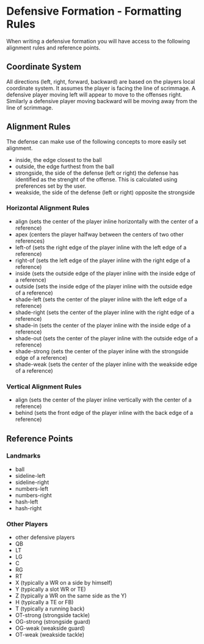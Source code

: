 # Defensive Formation - Formatting Rules

When writing a defensive formation you will have access to the following alignment rules and reference points.

## Coordinate System
All directions (left, right, forward, backward) are based on the players local coordinate system. It assumes the player is facing the line of scrimmage. A defensive player moving left will appear to move to the offenses right. Similarly a defensive player moving backward will be moving away from the line of scrimmage.

## Alignment Rules
The defense can make use of the following concepts to more easily set alignment.

- inside, the edge closest to the ball
- outside, the edge furthest from the ball
- strongside, the side of the defense (left or right) the defense has identified as the strenght of the offense. This is calculated using preferences set by the user.
- weakside, the side of the defense (left or right) opposite the strongside

### Horizontal Alignment Rules
- align (sets the center of the player inline horizontally with the center of a reference)
- apex (centers the player halfway between the centers of two other references)
- left-of (sets the right edge of the player inline with the left edge of a reference)
- right-of (sets the left edge of the player inline with the right edge of a reference)
- inside (sets the outside edge of the player inline with the inside edge of a reference)
- outside (sets the inside edge of the player inline with the outside edge of a reference)
- shade-left (sets the center of the player inline with the left edge of a reference)
- shade-right (sets the center of the player inline with the right edge of a reference)
- shade-in (sets the center of the player inline with the inside edge of a reference)
- shade-out (sets the center of the player inline with the outside edge of a reference)
- shade-strong (sets the center of the player inline with the strongside edge of a reference)
- shade-weak (sets the center of the player inline with the weakside edge of a reference)

### Vertical Alignment Rules
- align (sets the center of the player inline vertically with the center of a reference)
- behind (sets the front edge of the player inline with the back edge of a reference)

## Reference Points

### Landmarks
- ball
- sideline-left
- sideline-right
- numbers-left
- numbers-right
- hash-left
- hash-right

### Other Players
- other defensive players
- QB
- LT
- LG
- C
- RG
- RT
- X (typically a WR on a side by himself)
- Y (typically a slot WR or TE)
- Z (typically a WR on the same side as the Y)
- H (typically a TE or FB)
- T (typically a running back)
- OT-strong (strongside tackle)
- OG-strong (strongside guard)
- OG-weak (weakside guard)
- OT-weak (weakside tackle)
